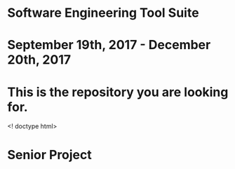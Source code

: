 # Software Engineering Tool Suite
# September 19th, 2017 - December 20th, 2017
# This is the repository you are looking for.
<! doctype html>

<html>
<h1>Senior Project<h>
</html>
